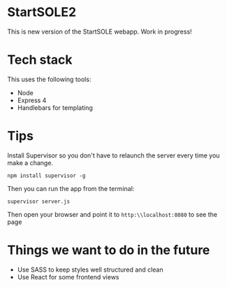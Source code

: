 # StartSOLE2

This is new version of the StartSOLE webapp. Work in progress!

# Tech stack

This uses the following tools:
 * Node
 * Express 4
 * Handlebars for templating

# Tips

Install Supervisor so you don't have to relaunch the server every time you make
a change.

`npm install supervisor -g`

Then you can run the app from the terminal:

`supervisor server.js`

Then open your browser and point it to `http:\\localhost:8080` to see the page

# Things we want to do in the future

 * Use SASS to keep styles well structured and clean
 * Use React for some frontend views

